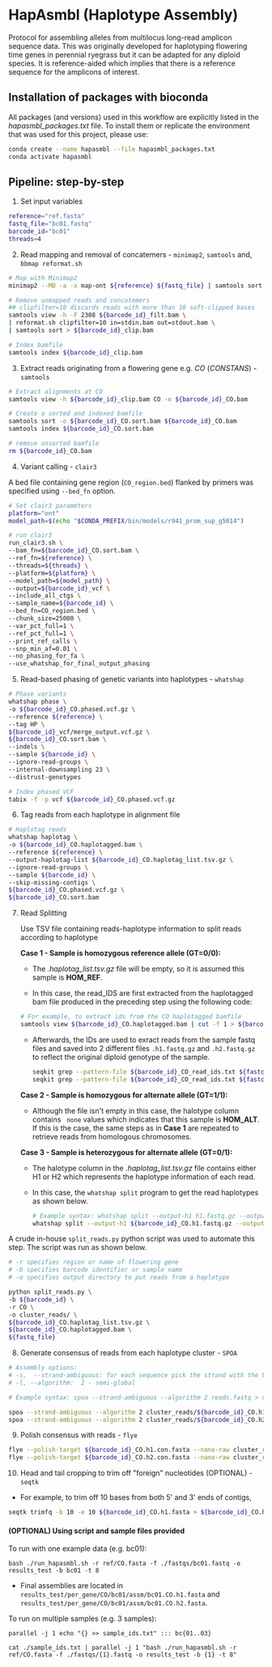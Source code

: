 # HapAsmbl (Haplotype Assembly)
Protocol for assembling alleles from multilocus long-read amplicon sequence data. This was originally developed for haplotyping flowering time genes in perennial ryegrass but it can be adapted for any diploid species. It is reference-aided which implies that there is a reference sequence for the amplicons of interest.
## Installation of packages with bioconda
All packages (and versions) used in this workflow are explicitly listed in the _hapasmbl_packages.txt_ file. To install them or replicate the environment that was used for this project, please use:
```bash
conda create --name hapasmbl --file hapasmbl_packages.txt
conda activate hapasmbl
```
## Pipeline: step-by-step
1. Set input variables
```bash
reference="ref.fasta"
fastq_file="bc01.fastq"
barcode_id="bc01"
threads=4
```
2. Read mapping and removal of concatemers - `minimap2`, `samtools` and, `bbmap reformat.sh`
```bash
# Map with Minimap2
minimap2 --MD -a -x map-ont ${reference} ${fastq_file} | samtools sort > ${barcode_id}_filt.bam

# Remove unmapped reads and concatemers
## clipfilter=10 discards reads with more than 10 soft-clipped bases
samtools view -h -F 2308 ${barcode_id}_filt.bam \
| reformat.sh clipfilter=10 in=stdin.bam out=stdout.bam \
| samtools sort > ${barcode_id}_clip.bam

# Index bamfile
samtools index ${barcode_id}_clip.bam
```
3. Extract reads originating from a flowering gene e.g. _CO_ (_CONSTANS_) - `samtools`
```bash
# Extract alignments at CO
samtools view -h ${barcode_id}_clip.bam CO -o ${barcode_id}_CO.bam

# Create a sorted and indexed bamfile
samtools sort -o ${barcode_id}_CO.sort.bam ${barcode_id}_CO.bam
samtools index ${barcode_id}_CO.sort.bam

# remove unsorted bamfile
rm ${barcode_id}_CO.bam
```
4. Variant calling - `clair3`

A bed file containing gene region (`CO_region.bed`) flanked by primers was specified using `--bed_fn` option.
```bash
# Set clair3 parameters
platform="ont"
model_path=$(echo "$CONDA_PREFIX/bin/models/r941_prom_sup_g5014")

# run clair3
run_clair3.sh \
--bam_fn=${barcode_id}_CO.sort.bam \
--ref_fn=${reference} \
--threads=${threads} \
--platform=${platform} \
--model_path=${model_path} \
--output=${barcode_id}_vcf \
--include_all_ctgs \
--sample_name=${barcode_id} \
--bed_fn=CO_region.bed \
--chunk_size=25000 \
--var_pct_full=1 \
--ref_pct_full=1 \
--print_ref_calls \
--snp_min_af=0.01 \
--no_phasing_for_fa \
--use_whatshap_for_final_output_phasing
```
5. Read-based phasing of genetic variants into haplotypes - `whatshap`
```bash
# Phase variants
whatshap phase \
-o ${barcode_id}_CO.phased.vcf.gz \
--reference ${reference} \
--tag HP \
${barcode_id}_vcf/merge_output.vcf.gz \
${barcode_id}_CO.sort.bam \
--indels \
--sample ${barcode_id} \
--ignore-read-groups \
--internal-downsampling 23 \
--distrust-genotypes

# Index phased VCF
tabix -f -p vcf ${barcode_id}_CO.phased.vcf.gz
```
6. Tag reads from each haplotype in alignment file
```bash
# Haplotag reads
whatshap haplotag \
-o ${barcode_id}_CO.haplotagged.bam \
--reference ${reference} \
--output-haplotag-list ${barcode_id}_CO.haplotag_list.tsv.gz \
--ignore-read-groups \
--sample ${barcode_id} \
--skip-missing-contigs \
${barcode_id}_CO.phased.vcf.gz \
${barcode_id}_CO.sort.bam
```
7. Read Splitting

   Use TSV file containing reads-haplotype information to split reads according to haplotype

    **Case 1 - Sample is homozygous reference allele (GT=0/0):**

    * The *.haplotag_list.tsv.gz* file will be empty, so it is assumed this sample is **HOM_REF**. 

    * In this case, the read_IDS are first extracted from the haplotagged bam file produced in the preceding step using the following code:

     ```bash
     # For example, to extract ids from the CO haplotagged bamfile
     samtools view ${barcode_id}_CO.haplotagged.bam | cut -f 1 > ${barcode_id}_CO_read_ids.txt
     
     ```

   * Afterwards, the IDs are used to exract reads from the sample fastq files and saved into 2 different files `.h1.fastq.gz` and `.h2.fastq.gz` to reflect the original diploid genotype of the sample.

     ```bash
     seqkit grep --pattern-file ${barcode_id}_CO_read_ids.txt ${fastq_file} -o ${barcode_id}_CO.h1.fastq.gz
     seqkit grep --pattern-file ${barcode_id}_CO_read_ids.txt ${fastq_file} -o ${barcode_id}_CO.h2.fastq.gz
     ```

   **Case 2 - Sample is homozygous for alternate allele (GT=1/1):**

   * Although the file isn't empty in this case, the halotype column contains ` none` values which indicates that this sample is **HOM_ALT**. If this is the case, the same steps as in **Case 1** are repeated to retrieve reads from homologous chromosomes.

   **Case 3 - Sample is heterozygous for alternate allele (GT=0/1):**

   * The halotype column in the _.haplotag_list.tsv.gz_ file contains either H1 or H2 which represents the haplotype information of each read. 

   * In this case, the  `whatshap split` program to get the read haplotypes as shown below.

     ```bash
     # Example syntax: whatshap split --output-h1 h1.fastq.gz --output-h2 h2.fastq.gz reads.fastq.gz haplotypes.txt
     whatshap split --output-h1 ${barcode_id}_CO.h1.fastq.gz --output-h2 ${barcode_id}_CO.h2.fastq.gz ${fastq_file} ${barcode_id}_CO.haplotag_list.tsv.gz 
     ```

A crude in-house `split_reads.py` python script was used to automate this step. The script was run as shown below.

```bash
# -r specifies region or name of flowering gene
# -b specifies barcode identifier or sample name
# -o specifies output directory to put reads from a haplotype

python split_reads.py \
-b ${barcode_id} \
-r CO \
-o cluster_reads/ \
${barcode_id}_CO.haplotag_list.tsv.gz \
${barcode_id}_CO.haplotagged.bam \
${fastq_file}

```
8. Generate consensus of reads from each haplotype cluster - `SPOA`
```bash
# Assembly options:
# -s,  --strand-ambiguous: for each sequence pick the strand with the better alignment
# -l, --algorithm:  2 - semi-global

# Example syntax: spoa --strand-ambiguous --algorithm 2 reads.fastq > out.fasta

spoa --strand-ambiguous --algorithm 2 cluster_reads/${barcode_id}_CO.h1.fastq.gz > ${barcode_id}_CO.h1.con.fasta
spoa --strand-ambiguous --algorithm 2 cluster_reads/${barcode_id}_CO.h2.fastq.gz > ${barcode_id}_CO.h2.con.fasta
```

9. Polish consensus with reads - `flye`
```bash
flye --polish-target ${barcode_id}_CO.h1.con.fasta --nano-raw cluster_reads/${barcode_id}_CO.h1.fastq.gz --iterations 5 --out-dir ./
flye --polish-target ${barcode_id}_CO.h2.con.fasta --nano-raw cluster_reads/${barcode_id}_CO.h2.fastq.gz --iterations 5 --out-dir ./
```
10. Head and tail cropping to trim off "foreign" nucleotides (OPTIONAL) - `seqtk`

- For example, to trim off 10 bases from both 5' and 3' ends of contigs,
```bash
seqtk trimfq -b 10 -e 10 ${barcode_id}_CO.h1.fasta > ${barcode_id}_CO.h1.trim.fasta
```

#### (OPTIONAL) Using script and sample files provided
To run with one example data (e.g. bc01):
```
bash ./run_hapasmbl.sh -r ref/CO.fasta -f ./fastqs/bc01.fastq -o results_test -b bc01 -t 8
```
- Final assemblies are located in `results_test/per_gene/CO/bc01/assm/bc01.CO.h1.fasta` and `results_test/per_gene/CO/bc01/assm/bc01.CO.h2.fasta`.

To run on multiple samples (e.g. 3 samples):
```
parallel -j 1 echo "{} >> sample_ids.txt" ::: bc{01..03}

cat ./sample_ids.txt | parallel -j 1 "bash ./run_hapasmbl.sh -r ref/CO.fasta -f ./fastqs/{1}.fastq -o results_test -b {1} -t 8"
```



